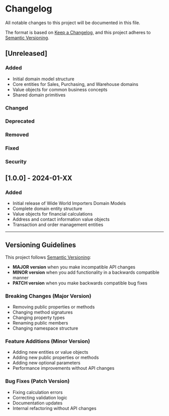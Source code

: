 # Changelog

All notable changes to this project will be documented in this file.

The format is based on [Keep a Changelog](https://keepachangelog.com/en/1.0.0/),
and this project adheres to [Semantic Versioning](https://semver.org/spec/v2.0.0.html).

## [Unreleased]

### Added
- Initial domain model structure
- Core entities for Sales, Purchasing, and Warehouse domains
- Value objects for common business concepts
- Shared domain primitives

### Changed

### Deprecated

### Removed

### Fixed

### Security

## [1.0.0] - 2024-01-XX

### Added
- Initial release of Wide World Importers Domain Models
- Complete domain entity structure
- Value objects for financial calculations
- Address and contact information value objects
- Transaction and order management entities

---

## Versioning Guidelines

This project follows [Semantic Versioning](https://semver.org/):

- **MAJOR version** when you make incompatible API changes
- **MINOR version** when you add functionality in a backwards compatible manner  
- **PATCH version** when you make backwards compatible bug fixes

### Breaking Changes (Major Version)
- Removing public properties or methods
- Changing method signatures
- Changing property types
- Renaming public members
- Changing namespace structure

### Feature Additions (Minor Version)
- Adding new entities or value objects
- Adding new public properties or methods
- Adding new optional parameters
- Performance improvements without API changes

### Bug Fixes (Patch Version)
- Fixing calculation errors
- Correcting validation logic
- Documentation updates
- Internal refactoring without API changes 